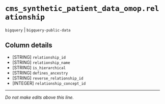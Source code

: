 # `cms_synthetic_patient_data_omop.relationship`
`bigquery` | `bigquery-public-data`

## Column details
* [STRING]    `relationship_id`
* [STRING]    `relationship_name`
* [STRING]    `is_hierarchical`
* [STRING]    `defines_ancestry`
* [STRING]    `reverse_relationship_id`
* [INTEGER]   `relationship_concept_id`

-------------------------------------------------------------------------------
*Do not make edits above this line.*
